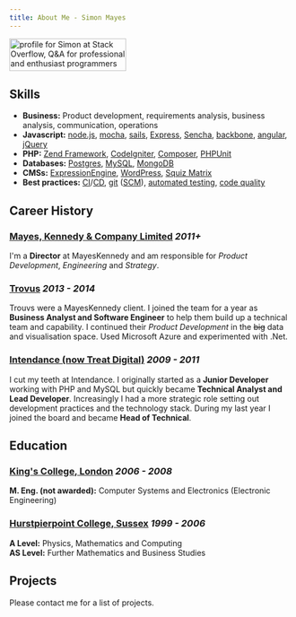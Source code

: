 ```yaml
---
title: About Me - Simon Mayes
---
```

<div class="row">
<div class="col-md-4">
<script src="//platform.linkedin.com/in.js" type="text/javascript"></script>
<script type="IN/MemberProfile" data-id="https://www.linkedin.com/in/msyea" data-format="inline" data-related="false"></script>
</div>
<div class="col-md-5">
<div class="github-card" data-github="msyea" data-width="400" data-height="150" data-theme="default"></div>
<script src="//cdn.jsdelivr.net/github-cards/latest/widget.js"></script>
</div>
<div class="col-md-3">
<a href="//stackoverflow.com/users/143589/simon">
<img src="//stackoverflow.com/users/flair/143589.png" width="208" height="58" alt="profile for Simon at Stack Overflow, Q&amp;A for professional and enthusiast programmers" title="profile for Simon at Stack Overflow, Q&amp;A for professional and enthusiast programmers">
</a>
</div>
</div>

## Skills
* **Business:** Product development, requirements analysis, business analysis, communication, operations
* **Javascript:** [node.js](https://nodejs.org), [mocha](https://mochajs.org), [sails](http://sailsjs.org), [Express](http://expressjs.com), [Sencha](https://www.sencha.com), [backbone](http://backbonejs.org), [angular](https://angularjs.org), [jQuery](https://jquery.com)
* **PHP:** [Zend Framework](http://framework.zend.com), [CodeIgniter](http://www.codeigniter.com), [Composer](https://getcomposer.org), [PHPUnit](https://phpunit.de)
* **Databases:** [Postgres](http://www.postgresql.org), [MySQL](https://www.mysql.com), [MongoDB](https://www.mongodb.org)
* **CMSs:** [ExpressionEngine](https://ellislab.com/expressionengine), [WordPress](https://wordpress.org), [Squiz Matrix](https://www.squiz.net/uk/platform/matrix)
* **Best practices:** [CI](https://en.wikipedia.org/wiki/Continuous_integration)/[CD](https://en.wikipedia.org/wiki/Continuous_delivery), [git](https://git-scm.com) ([SCM](https://en.wikipedia.org/wiki/Source_control_management)), [automated testing](https://en.wikipedia.org/wiki/Test-driven_development), [code quality](https://en.wikipedia.org/wiki/Code_coverage)

## Career History

### [Mayes, Kennedy & Company Limited](http://mayeskennedy.com) *2011+*
I'm a **Director** at MayesKennedy and am responsible for *Product Development*, *Engineering* and *Strategy*.

### [Trovus](http://trovus.co.uk) *2013 - 2014*

Trouvs were a MayesKennedy client. I joined the team for a year as **Business Analyst and Software Engineer** to help them build up a technical team and capability. I continued their *Product Development* in the <strike>big</strike> data and visualisation space. Used Microsoft Azure and experimented with .Net.

### [Intendance (now Treat Digital)](http://treatdigital.com) *2009 - 2011*
I cut my teeth at Intendance. I originally started as a **Junior Developer** working with PHP and MySQL but quickly
became **Technical Analyst and Lead Developer**. Increasingly I had a more strategic role setting out development
practices and the technology stack. During my last year I joined the board and became **Head of Technical**.

## Education

### [King's College, London](http://kcl.ac.uk) *2006 - 2008*
**M. Eng. (not awarded):** Computer Systems and Electronics (Electronic Engineering)

### [Hurstpierpoint College, Sussex](http://www.hppc.co.uk) *1999 - 2006*
**A Level:** Physics, Mathematics and Computing<br>
**AS Level:** Further Mathematics and Business Studies

## Projects

Please contact me for a list of projects.
